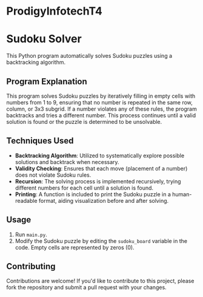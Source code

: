 # ProdigyInfotechT4
# Sudoku Solver

This Python program automatically solves Sudoku puzzles using a backtracking algorithm.

## Program Explanation

This program solves Sudoku puzzles by iteratively filling in empty cells with numbers from 1 to 9, ensuring that no number is repeated in the same row, column, or 3x3 subgrid. If a number violates any of these rules, the program backtracks and tries a different number. This process continues until a valid solution is found or the puzzle is determined to be unsolvable.

## Techniques Used

- **Backtracking Algorithm**: Utilized to systematically explore possible solutions and backtrack when necessary.
- **Validity Checking**: Ensures that each move (placement of a number) does not violate Sudoku rules.
- **Recursion**: The solving process is implemented recursively, trying different numbers for each cell until a solution is found.
- **Printing**: A function is included to print the Sudoku puzzle in a human-readable format, aiding visualization before and after solving.

## Usage

1. Run `main.py`.
2. Modify the Sudoku puzzle by editing the `sudoku_board` variable in the code. Empty cells are represented by zeros (0).

## Contributing

Contributions are welcome! If you'd like to contribute to this project, please fork the repository and submit a pull request with your changes.
